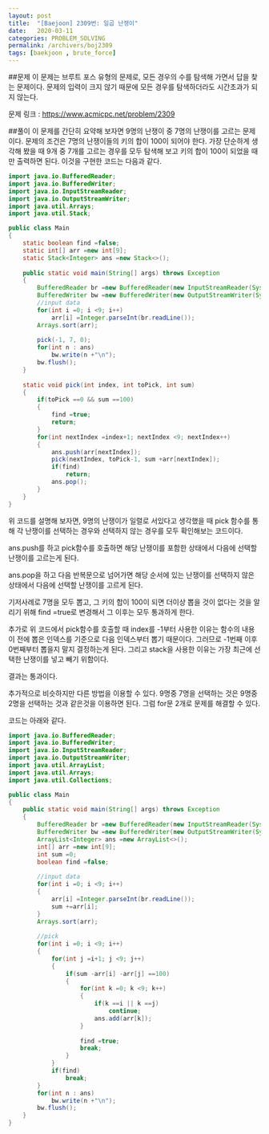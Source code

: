 ```yaml
---
layout: post
title:  "[Baejoon] 2309번: 일곱 난쟁이"
date:   2020-03-11
categories: PROBLEM_SOLVING
permalink: /archivers/boj2309
tags: [baekjoon , brute_force]
---
```


##문제
이 문제는 브루트 포스 유형의 문제로, 모든 경우의 수를 탐색해 가면서 답을 찾는 문제이다.
문제의 입력이 크지 않기 때문에 모든 경우를 탐색하더라도 시간초과가 되지 않는다.


문제 링크 : <https://www.acmicpc.net/problem/2309>


##풀이
이 문제를 간단히 요약해 보자면 9명의 난쟁이 중 7명의 난쟁이를 고르는 문제이다.
문제의 조건은 7명의 난쟁이들의 키의 합이 100이 되어야 한다. 가장 단순하게 생각해 봤을 때 9개 중 7개를 고르는 경우를
모두 탐색해 보고 키의 합이 100이 되었을 때만 출력하면 된다.
이것을 구현한 코드는 다음과 같다.

~~~java
import java.io.BufferedReader;
import java.io.BufferedWriter;
import java.io.InputStreamReader;
import java.io.OutputStreamWriter;
import java.util.Arrays;
import java.util.Stack;

public class Main
{
	static boolean find =false;
	static int[] arr =new int[9];
	static Stack<Integer> ans =new Stack<>();
	
	public static void main(String[] args) throws Exception
	{
		BufferedReader br =new BufferedReader(new InputStreamReader(System.in));
		BufferedWriter bw =new BufferedWriter(new OutputStreamWriter(System.out));
		//input data
		for(int i =0; i <9; i++)
			arr[i] =Integer.parseInt(br.readLine());
		Arrays.sort(arr);
		
		pick(-1, 7, 0);
		for(int n : ans)
			bw.write(n +"\n");
		bw.flush();
	}
	
	static void pick(int index, int toPick, int sum)
	{
		if(toPick ==0 && sum ==100)
		{
			find =true;
			return;
		}
		for(int nextIndex =index+1; nextIndex <9; nextIndex++)
		{
			ans.push(arr[nextIndex]);
			pick(nextIndex, toPick-1, sum +arr[nextIndex]);
			if(find)
				return;
			ans.pop();
		}
	}
}
~~~

위 코드를 설명해 보자면, 9명의 난쟁이가 일렬로 서있다고 생각했을 때
pick 함수를 통해 각 난쟁이를 선택하는 경우와 선택하지 않는 경우를 모두 확인해보는 코드이다.

ans.push를 하고 pick함수를 호출하면
해당 난쟁이를 포함한 상태에서 다음에 선택할 난쟁이를 고르는게 된다.

ans.pop을 하고 다음 반복문으로 넘어가면 해당 순서에 있는 난쟁이를 선택하지 않은
상태에서 다음에 선택할 난쟁이를 고르게 된다.

기저사례로 7명을 모두 뽑고, 그 키의 합이 100이 되면
더이상 뽑을 것이 없다는 것을 알리기 위해 find =true로 변경해서 그 이후는 모두 통과하게 한다.

추가로
위 코드에서 pick함수를 호출할 때 index를 -1부터 사용한 이유는 함수의 내용이
전에 뽑은 인덱스를 기준으로 다음 인덱스부터 뽑기 때문이다.
그러므로 -1번째 이후 0번째부터 뽑을지 말지 결정하는게 된다.
그리고 stack을 사용한 이유는 가장 최근에 선택한 난쟁이를 넣고 빼기 위함이다.


결과는 
통과이다.


추가적으로 비슷하지만 다른 방법을 이용할 수 있다.
9명중 7명을 선택하는 것은 9명중 2명을 선택하는 것과 같은것을 이용하면 된다.
그럼 for문 2개로 문제를 해결할 수 있다.

코드는 아래와 같다.
~~~java
import java.io.BufferedReader;
import java.io.BufferedWriter;
import java.io.InputStreamReader;
import java.io.OutputStreamWriter;
import java.util.ArrayList;
import java.util.Arrays;
import java.util.Collections;

public class Main
{
	public static void main(String[] args) throws Exception
	{
		BufferedReader br =new BufferedReader(new InputStreamReader(System.in));
		BufferedWriter bw =new BufferedWriter(new OutputStreamWriter(System.out));
		ArrayList<Integer> ans =new ArrayList<>();
		int[] arr =new int[9];
		int sum =0;
		boolean find =false;
		
		//input data
		for(int i =0; i <9; i++)
		{
			arr[i] =Integer.parseInt(br.readLine());
			sum +=arr[i];
		}
		Arrays.sort(arr);
		
		//pick
		for(int i =0; i <9; i++)
		{
			for(int j =i+1; j <9; j++)
			{
				if(sum -arr[i] -arr[j] ==100)
				{
					for(int k =0; k <9; k++)
					{
						if(k ==i || k ==j)
							continue;
						ans.add(arr[k]);
					}
						
					find =true;
					break;
				}
			}
			if(find)
				break;
		}
		for(int n : ans)
			bw.write(n +"\n");
		bw.flush();
	}
}
~~~


